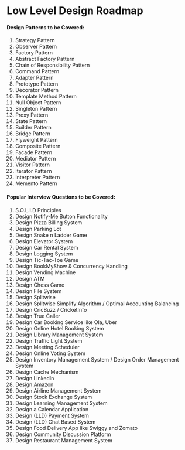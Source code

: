 # Low Level Design Roadmap

#### Design Patterns to be Covered:
1. Strategy Pattern
2. Observer Pattern
3. Factory Pattern
4. Abstract Factory Pattern
5. Chain of Responsibility Pattern
6. Command Pattern
7. Adapter Pattern
8. Prototype Pattern
9. Decorator Pattern
10. Template Method Pattern
11. Null Object Pattern
12. Singleton Pattern
13. Proxy Pattern
14. State Pattern
15. Builder Pattern
16. Bridge Pattern
17. Flyweight Pattern
18. Composite Pattern
19. Facade Pattern
20. Mediator Pattern
21. Visitor Pattern
22. Iterator Pattern
23. Interpreter Pattern
24. Memento Pattern

#### Popular Interview Questions to be Covered:
1. S.O.L.I.D Principles
2. Design Notify-Me Button Functionality
3. Design Pizza Billing System
4. Design Parking Lot
5. Design Snake n Ladder Game
6. Design Elevator System
7. Design Car Rental System
8. Design Logging System
9. Design Tic-Tac-Toe Game
10. Design BookMyShow & Concurrency Handling
11. Design Vending Machine
12. Design ATM
13. Design Chess Game
14. Design File System
15. Design Splitwise
16. Design Splitwise Simplify Algorithm / Optimal Accounting Balancing
17. Design CricBuzz / CricketInfo
18. Design True Caller
19. Design Car Booking Service like Ola, Uber
20. Design Online Hotel Booking System
21. Design Library Management System
22. Design Traffic Light System
23. Design Meeting Scheduler
24. Design Online Voting System
25. Design Inventory Management System / Design Order Management System
26. Design Cache Mechanism
27. Design LinkedIn
28. Design Amazon
29. Design Airline Management System
30. Design Stock Exchange System
31. Design Learning Management System
32. Design a Calendar Application
33. Design (LLD) Payment System
34. Design (LLD) Chat Based System
35. Design Food Delivery App like Swiggy and Zomato
36. Design Community Discussion Platform
37. Design Restaurant Management System